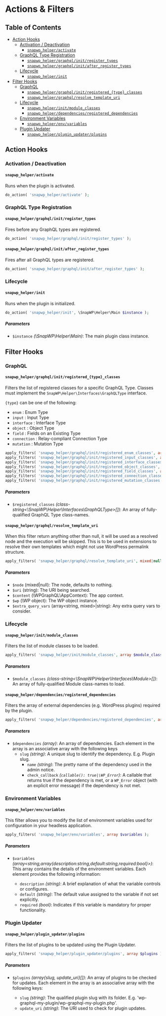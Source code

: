# Actions & Filters

## Table of Contents

- [Action Hooks](#action-hooks)
  - [Activation / Deactivation](#activation--deactivation)
    - [`snapwp_helper/activate`](#snapwp_helperactivate)
  - [GraphQL Type Registration](#graphql-type-registration)
    - [`snapwp_helper/graphql/init/register_types`](#snapwp_helpergraphqlinitregister_types)
    - [`snapwp_helper/graphql/init/after_register_types`](#snapwp_helpergraphqlinitafter_register_types)
  - [Lifecycle](#lifecycle)
    - [`snapwp_helper/init`](#snapwp_helperinit)
- [Filter Hooks](#filter-hooks)
  - [GraphQL](#graphql)
    - [`snapwp_helper/graphql/init/registered_{type}_classes`](#snapwp_helpergraphqlinitregistered_type_classes)
    - [`snapwp_helper/graphql/resolve_template_uri`](#snapwp_helpergraphqlresolvetemplateuri)
  - [Lifecycle](#lifecycle)
    - [`snapwp_helper/init/module_classes`](#snapwp_helperinitmodule_classes)
    - [`snapwp_helper/dependencies/registered_dependencies`](#snapwp_helperdependenciesregistered_dependencies)
   - [Environment Variables](#environment-variables)
     - [`snapwp_helper/env/variables`](#snapwp_helperenvvariables)
   - [Plugin Updater](#plugin-updater)
     - [`snapwp_helper/plugin_updater/plugins`](#snapwp_helperplugin_updaterplugins)

## Action Hooks

### Activation / Deactivation

#### `snapwp_helper/activate`

Runs when the plugin is activated.

```php
do_action( 'snapwp_helper/activate' );
```

### GraphQL Type Registration

#### `snapwp_helper/graphql/init/register_types`

Fires before any GraphQL types are registered.

```php
do_action( 'snapwp_helper/graphql/init/register_types' );
```

#### `snapwp_helper/graphql/init/after_register_types`

Fires after all GraphQL types are registered.

```php
do_action( 'snapwp_helper/graphql/init/after_register_types' );
```

### Lifecycle

#### `snapwp_helper/init`

Runs when the plugin is initialized.

```php
do_action( 'snapwp_helper/init', \SnapWP\Helper\Main $instance );
```

##### Parameters

- `$instance` _(\SnapWP\Helper\Main)_: The main plugin class instance.

## Filter Hooks

### GraphQL

#### `snapwp_helper/graphql/init/registered_{type}_classes`

Filters the list of registered classes for a specific GraphQL Type. Classes must implement the `SnapWP\Helper\Interfaces\GraphQLType` interface.

`{type}` can be one of the following:
- `enum` : Enum Type
- `input` : Input Type
- `interface` : Interface Type
- `object` : Object Type
- `field` : Fields on an Existing Type
- `connection` : Relay-compliant Connection Type
- `mutation` : Mutation Type


```php
apply_filters( 'snapwp_helper/graphql/init/registered_enum_classes', array $registered_classes );
apply_filters( 'snapwp_helper/graphql/init/registered_input_classes', array $registered_classes );
apply_filters( 'snapwp_helper/graphql/init/registered_interface_classes', array $registered_classes );
apply_filters( 'snapwp_helper/graphql/init/registered_object_classes', array $registered_classes );
apply_filters( 'snapwp_helper/graphql/init/registered_field_classes', array $registered_classes );
apply_filters( 'snapwp_helper/graphql/init/registered_connection_classes', array $registered_classes );
apply_filters( 'snapwp_helper/graphql/init/registered_mutation_classes', array $registered_classes );
```

##### Parameters

- `$registered_classes` _(class-string<\SnapWP\Helper\Interfaces\GraphQLType>[])_: An array of fully-qualified GraphQL Type class-names.

#### `snapwp_helper/graphql/resolve_template_uri`

When this filter return anything other than null, it will be used as a resolved node and the execution will be skipped. This is to be used in extensions to resolve their own templates which might not use WordPress permalink structure.

```php
apply_filters( 'snapwp_helper/graphql/resolve_template_uri', mixed|null $node, string $uri, \WPGraphQL\AppContext $context, \WP $wp, array|string $extra_query_vars );
```

##### Parameters

- `$node` (mixed|null): The node, defaults to nothing.
- `$uri` (string): The URI being searched.
- `$content` (\WPGraphQL\AppContext): The app context.
- `$wp` (\WP object): The WP object instance.
- `$extra_query_vars` (array<string, mixed>|string): Any extra query vars to consider.

### Lifecycle

#### `snapwp_helper/init/module_classes`

Filters the list of module classes to be loaded.

```php
apply_filters( 'snapwp_helper/init/module_classes', array $module_classes );
```

##### Parameters

- `$module_classes` _(class-string<\SnapWP\Helper\Interfaces\Module>[])_: An array of fully-qualified Module class-names to load.

#### `snapwp_helper/dependencies/registered_dependencies`

Filters the array of external dependencies (e.g. WordPress plugins) required by the plugin.

```php
apply_filters( 'snapwp_helper/dependencies/registered_dependencies', array $dependencies );
```

##### Parameters

- `$dependencies` _(array)_: An array of dependencies. Each element in the array is an associative array with the following keys
   - `slug` _(string)_: A unique slug to identify the dependency. E.g. Plugin slug.
	 - `name` _(string)_: The pretty name of the dependency used in the admin notice.
	 - `check_callback` _(`callable(): true|\WP_Error`)_: A callable that returns true if the dependency is met, or a `WP_Error` object (with an explicit error message) if the dependency is not met.

### Environment Variables

#### `snapwp_helper/env/variables`

This filter allows you to modify the list of environment variables used for configuration in your headless application.

```php
apply_filters( 'snapwp_helper/env/variables', array $variables );
```

##### Parameters

- `$variables` _(array<string,array{description:string,default:string,required:bool}>)_: This array contains the details of the environment variables. Each element provides the following information:

   - `description` _(string)_: A brief explanation of what the variable controls or configures.
   - `default` _(string)_: The default value assigned to the variable if not set explicitly.
   - `required` _(bool)_: Indicates if this variable is mandatory for proper functionality.

### Plugin Updater

#### `snapwp_helper/plugin_updater/plugins`

Filters the list of plugins to be updated using the Plugin Updater.

```php
apply_filters( 'snapwp_helper/plugin_updater/plugins', array $plugins );
```

##### Parameters

- `$plugins` _(array{slug, update_uri}[])_: An array of plugins to be checked for updates. Each element in the array is an associative array with the following keys:

   - `slug` _(string)_: The qualified plugin slug with its folder. E.g. 'wp-graphql-my-plugin/wp-graphql-my-plugin.php'.
   - `update_uri` _(string)_: The URI used to check for plugin updates.
